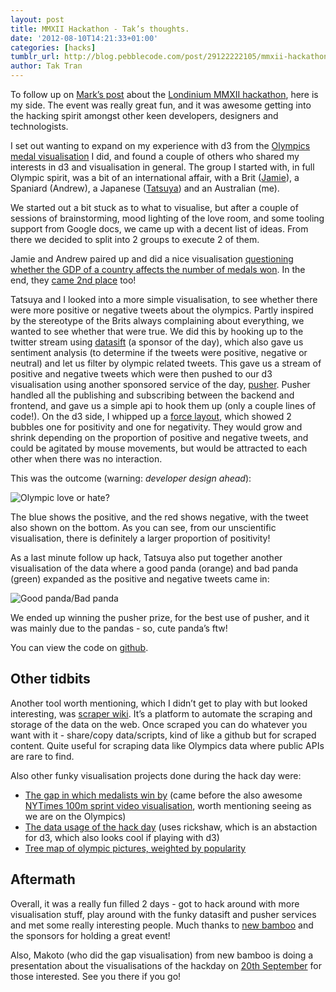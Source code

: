 ```yaml
---
layout: post
title: MMXII Hackathon - Tak’s thoughts.
date: '2012-08-10T14:21:33+01:00'
categories: [hacks]
tumblr_url: http://blog.pebblecode.com/post/29122222105/mmxii-hackathon-taks-thoughts
author: Tak Tran
---
```

<p>To follow up on <a href="http://blog.pebblecode.com/blog/mmxii-hackathon-marks-thoughts">Mark’s post</a> about the <a href="http://mmxiihack.org/info">Londinium MMXII hackathon</a>, here is my side. The event was really great fun, and it was awesome getting into the hacking spirit amongst other keen developers, designers and technologists.</p>

<p>I set out wanting to expand on my experience with d3 from the <a href="http://pebblecode.com/olympic-data-vis">Olympics medal visualisation</a> I did, and found a couple of others who shared my interests in d3 and visualisation in general. The group I started with, in full Olympic spirit, was a bit of an international affair, with a Brit (<a href="http://jgwhite.co.uk/">Jamie</a>), a Spaniard (Andrew), a Japanese (<a href="https://twitter.com/ono">Tatsuya</a>) and an Australian (me).</p>

<p>We started out a bit stuck as to what to visualise, but after a couple of sessions of brainstorming, mood lighting of the love room, and some tooling support from Google docs, we came up with a decent list of ideas. From there we decided to split into 2 groups to execute 2 of them.</p>

<p>Jamie and Andrew paired up and did a nice visualisation <a href="http://jgwhite.github.com/mmxii-olympic-record-evolution/">questioning whether the GDP of a country affects the number of medals won</a>. In the end, they <a href="http://hackathon.new-bamboo.co.uk/#results">came 2nd place</a> too!</p>

<p>Tatsuya and I looked into a more simple visualisation, to see whether there were more positive or negative tweets about the olympics. Partly inspired by the stereotype of the Brits always complaining about everything, we wanted to see whether that were true. We did this by hooking up to the twitter stream using <a href="http://datasift.com/">datasift</a> (a sponsor of the day), which also gave us sentiment analysis (to determine if the tweets were positive, negative or neutral) and let us filter by olympic related tweets. This gave us a stream of positive and negative tweets which were then pushed to our d3 visualisation using another sponsored service of the day, <a href="http://pusher.com/">pusher</a>. Pusher handled all the publishing and subscribing between the backend and frontend, and gave us a simple api to hook them up (only a couple lines of code!). On the d3 side, I whipped up a <a href="https://github.com/mbostock/d3/wiki/Force-Layout">force layout</a>, which showed 2 bubbles one for positivity and one for negativity. They would grow and shrink depending on the proportion of positive and negative tweets, and could be agitated by mouse movements, but would be attracted to each other when there was no interaction.</p>

<p>This was the outcome (warning: <em>developer design ahead</em>):</p>

<p><img src="http://media.tumblr.com/tumblr_m8jjnnzTuC1qdcl2v.jpg" alt="Olympic love or hate?"/></p>

<p>The blue shows the positive, and the red shows negative, with the tweet also shown on the bottom. As you can see, from our unscientific visualisation, there is definitely a larger proportion of positivity!</p>

<p>As a last minute follow up hack, Tatsuya also put together another visualisation of the data where a good panda (orange) and bad panda (green) expanded as the positive and negative tweets came in:</p>

<p><img src="http://media.tumblr.com/tumblr_m8jjo81s9H1qdcl2v.jpg" alt="Good panda/Bad panda"/></p>

<p>We ended up winning the pusher prize, for the best use of pusher, and it was mainly due to the pandas - so, cute panda’s ftw!</p>

<p>You can view the code on <a href="https://github.com/ono/joyance">github</a>.</p>

<h2>Other tidbits</h2>

<p>Another tool worth mentioning, which I didn’t get to play with but looked interesting, was <a href="https://scraperwiki.com/">scraper wiki</a>. It&rsquo;s a platform to automate the scraping and storage of the data on the web. Once scraped you can do whatever you want with it - share/copy data/scripts, kind of like a github but for scraped content. Quite useful for scraping data like Olympics data where public APIs are rare to find.</p>

<p>Also other funky visualisation projects done during the hack day were:</p>

<ul><li><a href="http://makoto.github.com/thegap/">The gap in which medalists win by</a> (came before the also awesome <a href="http://www.nytimes.com/interactive/2012/08/05/sports/olympics/the-100-meter-dash-one-race-every-medalist-ever.html/">NYTimes 100m sprint video visualisation</a>, worth mentioning seeing as we are on the Olympics)</li>
<li><a href="http://www.wibblesplat.com/">The data usage of the hack day</a> (uses rickshaw, which is an abstaction for d3, which also looks cool if playing with d3)</li>
<li><a href="http://www.youtube.com/watch?v=3ZlJakRXKPY">Tree map of olympic pictures, weighted by popularity</a></li>
</ul><h2>Aftermath</h2>

<p>Overall, it was a really fun filled 2 days - got to hack around with more visualisation stuff, play around with the funky datasift and pusher services and met some really interesting people. Much thanks to <a href="http://new-bamboo.co.uk/">new bamboo</a> and the sponsors for holding a great event!</p>

<p>Also, Makoto (who did the gap visualisation) from new bamboo is doing a presentation about the visualisations of the hackday on <a href="http://www.meetup.com/Data-Visualization-London/events/73999792/?a=socialmedia">20th September</a> for those interested. See you there if you go!</p>

